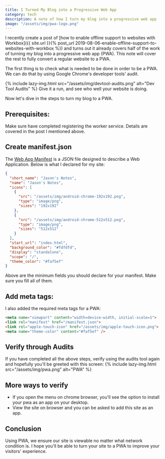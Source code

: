 ```yaml
---
title: I Turned My Blog into a Progressive Web App
category: tech
description: A note of how I turn my blog into a progressive web app
image: "/assets/img/pwa-logo.png"
---
```


I recently create a post of [how to enable offline support to websites with Workbox]({{ site.url }}{% post_url 2019-08-06-enable-offline-support-to-websites-with-workbox %}) and turns out it already covers half of the work of turning my blog into a progressive web app (PWA). This note will cover the rest to fully convert a regular website to a PWA.
<!--more-->

The first thing is to check what is needed to be done in order to be a PWA. We can do that by using Google Chrome's developer tools' audit.

{% include lazy-img.html src="/assets/img/devtool-audits.png" alt="Dev Tool Audits" %}
Give it a run, and see who well your website is doing.

Now let's dive in the steps to turn my blog to a PWA.

## Prerequisites:
Make sure have completed registering the worker service. Details are covered in the post I mentioned above.

## Create manifest.json
The [Web App Manifest](https://developer.mozilla.org/en-US/docs/Web/Manifest) is a JSON file designed to describe a Web Application. Below is what I declared for my site:
```json
{
  "short_name": "Jason's Notes",
  "name": "Jason's Notes",
  "icons": [
    {
      "src": "/assets/img/android-chrome-192x192.png",
      "type": "image/png",
      "sizes": "192x192"
    },
    {
      "src": "/assets/img/android-chrome-512x512.png",
      "type": "image/png",
      "sizes": "512x512"
    }
  ],
  "start_url": "index.html",
  "background_color": "#fdfdfd",
  "display": "standalone",
  "scope": "/",
  "theme_color": "#faf5ef"
}
```
Above are the minimum fields you should declare for your manifest. Make sure you fill all of them.

## Add meta tags:
I also added the required meta tags for a PWA:
```html
<meta name="viewport" content="width=device-width, initial-scale=1">
<link rel="manifest" href="/manifest.json">
<link rel="apple-touch-icon" href="/assets/img/apple-touch-icon.png">
<meta name="theme-color" content="#faf5ef" />
```

## Verify through Audits
If you have completed all the above steps, verify using the audits tool again and hopefully you'll be greeted with this screen:
{% include lazy-img.html src="/assets/img/pwa.png" alt="PWA" %}

## More ways to verify
* If you open the menu on chrome browser, you'll see the option to install your pwa as an app on your desktop.
* View the site on browser and you can be asked to add this site as an app.

## Conclusion
Using PWA, we ensure our site is viewable no matter what network condition is. I hope you'll be able to turn your site to a PWA to improve your visitors' experience.